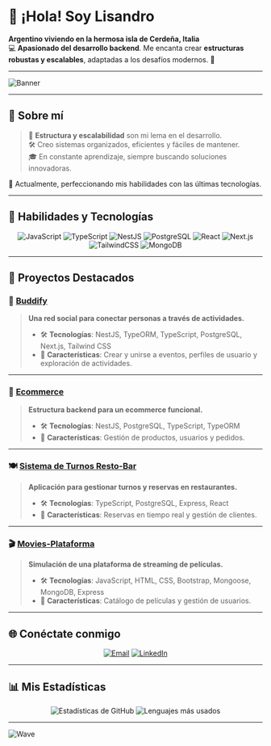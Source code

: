 # 👋 ¡Hola! Soy **Lisandro**  

**Argentino viviendo en la hermosa isla de Cerdeña, Italia**  
💻 **Apasionado del desarrollo backend**. Me encanta crear **estructuras robustas y escalables**, adaptadas a los desafíos modernos. 🌟  

---

![Banner](https://via.placeholder.com/1200x300?text=%F0%9F%91%8B+Hola%2C+Soy+Lisandro+%F0%9F%9A%80+Back-end+Developer+)

---

## 🌟 **Sobre mí**  

> 🎯 **Estructura y escalabilidad** son mi lema en el desarrollo.  
> 🛠️ Creo sistemas organizados, eficientes y fáciles de mantener.  
> 🎓 En constante aprendizaje, siempre buscando soluciones innovadoras.  

📍 Actualmente, perfeccionando mis habilidades con las últimas tecnologías.  

---

## 🚀 **Habilidades y Tecnologías**  

<div align="center">
  <img src="https://img.shields.io/badge/-JavaScript-F7DF1E?style=for-the-badge&logo=javascript&logoColor=black" alt="JavaScript" />
  <img src="https://img.shields.io/badge/-TypeScript-007ACC?style=for-the-badge&logo=typescript&logoColor=white" alt="TypeScript" />
  <img src="https://img.shields.io/badge/-NestJS-E0234E?style=for-the-badge&logo=nestjs&logoColor=white" alt="NestJS" />
  <img src="https://img.shields.io/badge/-PostgreSQL-316192?style=for-the-badge&logo=postgresql&logoColor=white" alt="PostgreSQL" />
  <img src="https://img.shields.io/badge/-React-61DAFB?style=for-the-badge&logo=react&logoColor=black" alt="React" />
  <img src="https://img.shields.io/badge/-Next.js-000000?style=for-the-badge&logo=next.js&logoColor=white" alt="Next.js" />
  <img src="https://img.shields.io/badge/-TailwindCSS-38B2AC?style=for-the-badge&logo=tailwind-css&logoColor=white" alt="TailwindCSS" />
  <img src="https://img.shields.io/badge/-MongoDB-47A248?style=for-the-badge&logo=mongodb&logoColor=white" alt="MongoDB" />
</div>

---

## 📂 **Proyectos Destacados**  

### 🎉 [Buddify](https://github.com/Lisandro85/Buddify)  
> **Una red social para conectar personas a través de actividades.**  
> - 🛠 **Tecnologías**: NestJS, TypeORM, TypeScript, PostgreSQL, Next.js, Tailwind CSS  
> - 🌟 **Características**: Crear y unirse a eventos, perfiles de usuario y exploración de actividades.  

---

### 🛒 [Ecommerce](https://github.com/Lisandro85/ecommerceDeploy)  
> **Estructura backend para un ecommerce funcional.**  
> - 🛠 **Tecnologías**: NestJS, PostgreSQL, TypeScript, TypeORM  
> - 🌟 **Características**: Gestión de productos, usuarios y pedidos.

---

### 🍽️ [Sistema de Turnos Resto-Bar](https://github.com/Lisandro85/sistema-de-turnos-resto-bar)  
> **Aplicación para gestionar turnos y reservas en restaurantes.**  
> - 🛠 **Tecnologías**: TypeScript, PostgreSQL, Express, React  
> - 🌟 **Características**: Reservas en tiempo real y gestión de clientes.  

---

### 🎬 [Movies-Plataforma](https://github.com/Lisandro85/Movies-Plataforma)  
> **Simulación de una plataforma de streaming de películas.**  
> - 🛠 **Tecnologías**: JavaScript, HTML, CSS, Bootstrap, Mongoose, MongoDB, Express  
> - 🌟 **Características**: Catálogo de películas y gestión de usuarios.  

---

## 🌐 **Conéctate conmigo**  

<div align="center">
  <a href="mailto:lisandrobedotti@hotmail.com"><img src="https://img.shields.io/badge/-Email-D14836?style=for-the-badge&logo=gmail&logoColor=white" alt="Email"></a>
  <a href="https://www.linkedin.com/in/lisandro-bedotti-93733a299"><img src="https://img.shields.io/badge/-LinkedIn-0077B5?style=for-the-badge&logo=linkedin&logoColor=white" alt="LinkedIn"></a>
</div>

---

## 📊 **Mis Estadísticas**  

<div align="center">
  <img src="https://github-readme-stats.vercel.app/api?username=Lisandro85&show_icons=true&theme=radical&count_private=true" alt="Estadísticas de GitHub" />
  <img src="https://github-readme-stats.vercel.app/api/top-langs/?username=Lisandro85&layout=compact&theme=radical" alt="Lenguajes más usados" />
</div>

---

![Wave](https://capsule-render.vercel.app/api?type=waving&color=gradient&height=100&section=footer)
